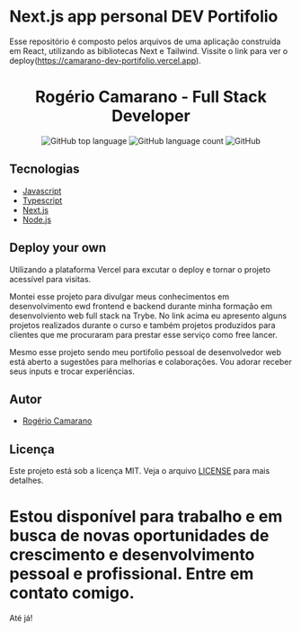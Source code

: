 # Next.js app personal DEV Portifolio

Esse repositório é composto pelos arquivos de uma aplicação construída em React, utilizando as bibliotecas Next e Tailwind. Vissite o link para ver o deploy(https://camarano-dev-portifolio.vercel.app).

<div align="center">
<!--   <img alt="TFC!" src="imgs/5ca10a0410f76.png" width="250px"> -->
  <h1>Rogério Camarano - Full Stack Developer</h1>
  <p>
    <img alt="GitHub top language" src="https://img.shields.io/github/languages/top/rcamarano/camarano-dev-portifolio?color=blueviolet">
    <img alt="GitHub language count" src="https://img.shields.io/github/languages/count/rcamarano/camarano-dev-portifolio?color=blueviolet">
    <img alt="GitHub" src="https://img.shields.io/github/license/rcamarano/camarano-dev-portifolio?color=blueviolet">
  </p>
</div>


## Tecnologias

- [Javascript](https://developer.mozilla.org/en-US/docs/Web/JavaScript)
- [Typescript](https://www.typescriptlang.org/)
- [Next.js](https://nextjs.org/)
- [Node.js](https://nodejs.org/en/)

## Deploy your own

Utilizando a plataforma Vercel para excutar o deploy e tornar o projeto acessível para visitas.

Montei esse projeto para divulgar meus conhecimentos em desenvolvimento ewd frontend e backend durante minha formação em desenvolviento web full stack na Trybe.
No link acima eu apresento alguns projetos realizados durante o curso e também projetos produzidos para clientes que me procuraram para prestar esse serviço como free lancer.

Mesmo esse projeto sendo meu portifolio pessoal de desenvolvedor web está aberto a sugestões para melhorias e colaborações. Vou adorar receber seus inputs e trocar experiências.

## Autor

- [Rogério Camarano](https://github.com/rcamarano)

## Licença

Este projeto está sob a licença MIT. Veja o arquivo [LICENSE](LICENSE) para mais detalhes.

# Estou disponível para trabalho e em busca de novas oportunidades de crescimento e desenvolvimento pessoal e profissional. Entre em contato comigo.
Até já!
